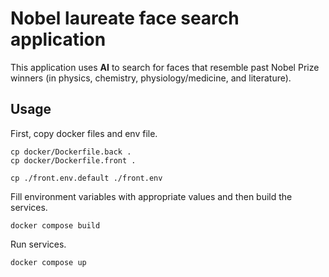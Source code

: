 # Nobel laureate face search application

This application uses **AI** to search for faces that resemble past Nobel Prize winners (in physics, chemistry, physiology/medicine, and literature).

## Usage

First, copy docker files and env file.

```shell
cp docker/Dockerfile.back .
cp docker/Dockerfile.front .

cp ./front.env.default ./front.env
```

Fill environment variables with appropriate values and then build the services.

```shell
docker compose build
```

Run services.

```shell
docker compose up
```
